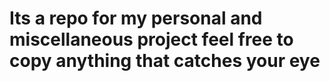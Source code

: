# Its a repo for  my personal and miscellaneous project feel free to copy anything that catches your eye
